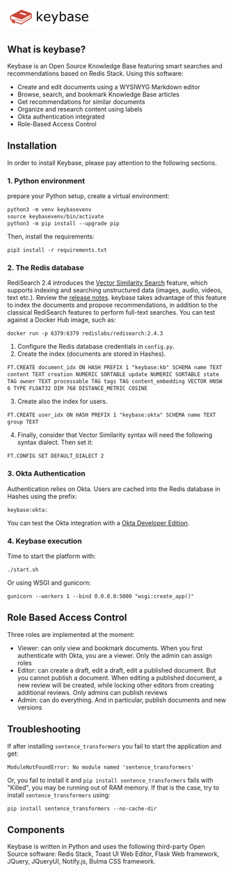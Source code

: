 # <img src="src/static/images/keybase.png" height="50px">

## What is keybase?

Keybase is an Open Source Knowledge Base featuring smart searches and recommendations based on Redis Stack. Using this software:

- Create and edit documents using a WYSIWYG Markdown editor
- Browse, search, and bookmark Knowledge Base articles
- Get recommendations for similar documents
- Organize and research content using labels
- Okta authentication integrated
- Role-Based Access Control


## Installation

In order to install Keybase, please pay attention to the following sections.

### 1. Python environment

prepare your Python setup, create a virtual environment:

```
python3 -m venv keybasevenv
source keybasevenv/bin/activate
python3 -m pip install --upgrade pip
```
Then, install the requirements:

```
pip3 install -r requirements.txt
```

### 2. The Redis database

RediSearch 2.4 introduces the [Vector Similarity Search](https://redis.io/docs/stack/search/reference/vectors/) feature, which supports indexing and searching unstructured data (images, audio, videos, text etc.). Review the [release notes](https://github.com/RediSearch/RediSearch/releases/tag/v2.4.3). keybase takes advantage of this feature to index the documents and propose recommendations, in addition to the classical RediSearch features to perform full-text searches. You can test against a Docker Hub image, such as:

```
docker run -p 6379:6379 redislabs/redisearch:2.4.3
```

1. Configure the Redis database credentials in `config.py`. 
2. Create the index (documents are stored in Hashes).

```
FT.CREATE document_idx ON HASH PREFIX 1 "keybase:kb" SCHEMA name TEXT content TEXT creation NUMERIC SORTABLE update NUMERIC SORTABLE state TAG owner TEXT processable TAG tags TAG content_embedding VECTOR HNSW 6 TYPE FLOAT32 DIM 768 DISTANCE_METRIC COSINE
```

3. Create also the index for users.

```
FT.CREATE user_idx ON HASH PREFIX 1 "keybase:okta" SCHEMA name TEXT group TEXT
```

4. Finally, consider that Vector Similarity syntax will need the following syntax dialect. Then set it:

```
FT.CONFIG SET DEFAULT_DIALECT 2
```

### 3. Okta Authentication

Authentication relies on Okta. Users are cached into the Redis database in Hashes using the prefix:

```
keybase:okta:
```

You can test the Okta integration with a [Okta Developer Edition](https://developer.okta.com/signup/).

### 4. Keybase execution

Time to start the platform with:

```
./start.sh
```

Or using WSGI and gunicorn:

```
gunicorn --workers 1 --bind 0.0.0.0:5000 "wsgi:create_app()"
```

## Role Based Access Control

Three roles are implemented at the moment:

- Viewer: can only view and bookmark documents. When you first authenticate with Okta, you are a viewer. Only the admin can assign roles
- Editor: can create a draft, edit a draft, edit a published document. But you cannot publish a document. When editing a published document, a new review will be created, while locking other editors from creating additional reviews. Only admins can publish reviews
- Admin: can do everything. And in particular, publish documents and new versions

## Troubleshooting

If after installing `sentence_transformers` you fail to start the application and get:

```
ModuleNotFoundError: No module named 'sentence_transformers'
```

Or, you fail to install it and `pip install sentence_transformers` fails with "Killed", you may be running out of RAM memory. If that is the case, try to install `sentence_transformers` using:

```
pip install sentence_transformers --no-cache-dir
```

## Components
Keybase is written in Python and uses the following third-party Open Source software: Redis Stack, Toast UI Web Editor, Flask Web framework, JQuery, JQueryUI, Notify.js, Bulma CSS framework. 
